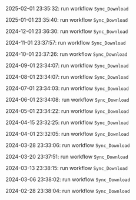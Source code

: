 2025-02-01 23:35:32: run workflow `Sync_Download` 

2025-01-01 23:35:40: run workflow `Sync_Download` 

2024-12-01 23:36:30: run workflow `Sync_Download` 

2024-11-01 23:37:57: run workflow `Sync_Download` 

2024-10-01 23:37:26: run workflow `Sync_Download` 

2024-09-01 23:34:07: run workflow `Sync_Download` 

2024-08-01 23:34:07: run workflow `Sync_Download` 

2024-07-01 23:34:03: run workflow `Sync_Download` 

2024-06-01 23:34:08: run workflow `Sync_Download` 

2024-05-01 23:34:22: run workflow `Sync_Download` 

2024-04-15 23:32:25: run workflow `Sync_Download` 

2024-04-01 23:32:05: run workflow `Sync_Download` 

2024-03-28 23:33:06: run workflow `Sync_Download` 

2024-03-20 23:37:51: run workflow `Sync_Download` 

2024-03-13 23:38:15: run workflow `Sync_Download` 

2024-03-06 23:38:02: run workflow `Sync_Download` 

2024-02-28 23:38:04: run workflow `Sync_Download` 


